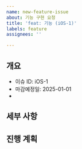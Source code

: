 ```yaml
---
name: new-feature-issue
about: 기능 구현 요청
title: 'feat: 기능 (iOS-1)'
labels: feature
assignees: ''

---
```


## 개요

- 이슈 ID: iOS-1
- 마감예정일: 2025-01-01
- 

## 세부 사항

## 진행 계획
